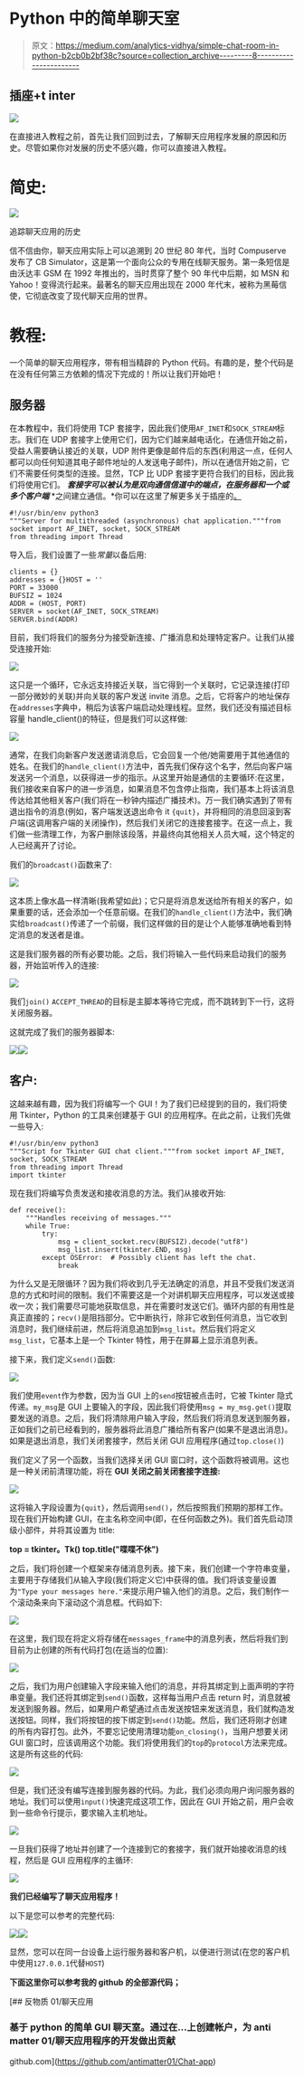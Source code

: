 # Python 中的简单聊天室

> 原文：<https://medium.com/analytics-vidhya/simple-chat-room-in-python-b2cb0b2bf38c?source=collection_archive---------8----------------------->

## 插座+t inter

![](img/346573623d6b1f562dd837b20fd8a56b.png)

在直接进入教程之前，首先让我们回到过去，了解聊天应用程序发展的原因和历史。尽管如果你对发展的历史不感兴趣，你可以直接进入教程。

# **简史:**

![](img/f0f1d0ee4fd0295739e7f271d4fa0aa1.png)

追踪聊天应用的历史

信不信由你，聊天应用实际上可以追溯到 20 世纪 80 年代，当时 Compuserve 发布了 CB Simulator，这是第一个面向公众的专用在线聊天服务。第一条短信是由沃达丰 GSM 在 1992 年推出的，当时贯穿了整个 90 年代中后期，如 MSN 和 Yahoo！变得流行起来。最著名的聊天应用出现在 2000 年代末，被称为黑莓信使，它彻底改变了现代聊天应用的世界。

# **教程:**

一个简单的聊天应用程序，带有相当精辟的 Python 代码。有趣的是，整个代码是在没有任何第三方依赖的情况下完成的！所以让我们开始吧！

## 服务器

在本教程中，我们将使用 TCP 套接字，因此我们使用`AF_INET`和`SOCK_STREAM`标志。我们在 UDP 套接字上使用它们，因为它们越来越电话化，在通信开始之前，受益人需要确认接近的关联，UDP 附件更像是邮件后的东西(利用这一点，任何人都可以向任何知道其电子邮件地址的人发送电子邮件)，所以在通信开始之前，它们不需要任何类型的连接。显然，TCP 比 UDP 套接字更符合我们的目标，因此我们将使用它们。 ***套接字可以被认为是双向通信信道中的端点，在服务器和一个或多个客户端*** *之间建立通信。*你可以在这里了解更多关于插座的[。](https://en.wikipedia.org/wiki/Network_socket)

```
#!/usr/bin/env python3
"""Server for multithreaded (asynchronous) chat application."""from socket import AF_INET, socket, SOCK_STREAM
from threading import Thread
```

导入后，我们设置了一些*常量*以备后用:

```
clients = {}
addresses = {}HOST = ''
PORT = 33000
BUFSIZ = 1024
ADDR = (HOST, PORT)
SERVER = socket(AF_INET, SOCK_STREAM)
SERVER.bind(ADDR)
```

目前，我们将我们的服务分为接受新连接、广播消息和处理特定客户。让我们从接受连接开始:

![](img/82f05c9a298694dcb041d30896a3d61e.png)

这只是一个循环，它永远支持接近关联，当它得到一个关联时，它记录连接(打印一部分微妙的关联)并向关联的客户发送 invite 消息。之后，它将客户的地址保存在`addresses`字典中，稍后为该客户端启动处理线程。显然，我们还没有描述目标容量 handle_client()的特征，但是我们可以这样做:

![](img/a23e475bfa9e7999dfa895a86191656c.png)

通常，在我们向新客户发送邀请消息后，它会回复一个他/她需要用于其他通信的姓名。在我们的`handle_client()`方法中，首先我们保存这个名字，然后向客户端发送另一个消息，以获得进一步的指示。从这里开始是通信的主要循环:在这里，我们接收来自客户的进一步消息，如果消息不包含停止指南，我们基本上将该消息传达给其他相关客户(我们将在一秒钟内描述广播技术)。万一我们确实遇到了带有退出指令的消息(例如，客户端发送退出命令 it `{quit}`，并将相同的消息回滚到客户端(这调用客户端的关闭操作)，然后我们关闭它的连接套接字。在这一点上，我们做一些清理工作，为客户删除该段落，并最终向其他相关人员大喊，这个特定的人已经离开了讨论。

我们的`broadcast()`函数来了:

![](img/b3c178147f8ff3593d4d0e8d9714378c.png)

这本质上像水晶一样清晰(我希望如此)；它只是将消息发送给所有相关的客户，如果重要的话，还会添加一个任意前缀。在我们的`handle_client()`方法中，我们确实给`broadcast()`传递了一个前缀，我们这样做的目的是让个人能够准确地看到特定消息的发送者是谁。

这是我们服务器的所有必要功能。之后，我们将输入一些代码来启动我们的服务器，开始监听传入的连接:

![](img/38140e60698e7108e615513305f6b24c.png)

我们`join()` `ACCEPT_THREAD`的目标是主脚本等待它完成，而不跳转到下一行，这将关闭服务器。

这就完成了我们的服务器脚本:

![](img/245599dd5c0acdf0282bfa3df585c965.png)![](img/7e608617d6ed1266568fbe5339da4bf7.png)

## 客户:

这越来越有趣，因为我们将编写一个 GUI！为了我们已经提到的目的，我们将使用 Tkinter，Python 的工具来创建基于 GUI 的应用程序。在此之前，让我们先做一些导入:

```
#!/usr/bin/env python3
"""Script for Tkinter GUI chat client."""from socket import AF_INET, socket, SOCK_STREAM
from threading import Thread
import tkinter
```

现在我们将编写负责发送和接收消息的方法。我们从接收开始:

```
def receive():
    """Handles receiving of messages."""
    while True:
        try:
            msg = client_socket.recv(BUFSIZ).decode("utf8")
            msg_list.insert(tkinter.END, msg)
        except OSError:  # Possibly client has left the chat.
            break
```

为什么又是无限循环？因为我们将收到几乎无法确定的消息，并且不受我们发送消息的方式和时间的限制。我们不需要这是一个对讲机聊天应用程序，可以发送或接收一次；我们需要尽可能地获取信息，并在需要时发送它们。循环内部的有用性是真正直接的；`recv()`是阻挡部分。它中断执行，除非它收到任何消息，当它收到消息时，我们继续前进，然后将消息追加到`msg_list`。然后我们将定义`msg_list`，它基本上是一个 Tkinter 特性，用于在屏幕上显示消息列表。

接下来，我们定义`send()`函数:

![](img/9b044a0ffa2cdb9674bb900f257126e1.png)

我们使用`event`作为参数，因为当 GUI 上的`send`按钮被点击时，它被 Tkinter 隐式传递。`my_msg`是 GUI 上要输入的字段，因此我们将使用`msg = my_msg.get()`提取要发送的消息。之后，我们将清除用户输入字段，然后我们将消息发送到服务器，正如我们之前已经看到的，服务器将此消息广播给所有客户(如果不是退出消息)。如果是退出消息，我们关闭套接字，然后关闭 GUI 应用程序(通过`top.close()`)

我们定义了另一个函数，当我们选择关闭 GUI 窗口时，这个函数将被调用。这也是一种关闭前清理功能，将在 **GUI 关闭之前关闭套接字连接:**

![](img/37682b8738678ac54f636c1f42f7f21f.png)

这将输入字段设置为`{quit}`，然后调用`send()`，然后按照我们预期的那样工作。现在我们开始构建 GUI，在主名称空间中(即，在任何函数之外)。我们首先启动顶级小部件，并将其设置为 title:

**top = tkinter。Tk()
top.title("喋喋不休")**

之后，我们将创建一个框架来存储消息列表。接下来，我们创建一个字符串变量，主要用于存储我们从输入字段(我们将定义它)中获得的值。我们将该变量设置为`"Type your messages here."`来提示用户输入他们的消息。之后，我们制作一个滚动条来向下滚动这个消息框。代码如下:

![](img/2280f91b95a7d7d9ecb6c7f3ad3d2f7d.png)

在这里，我们现在将定义将存储在`messages_frame`中的消息列表，然后将我们到目前为止创建的所有代码打包(在适当的位置):

![](img/51e98d0b68011692e8412f835f1902ea.png)

之后，我们为用户创建输入字段来输入他们的消息，并将其绑定到上面声明的字符串变量。我们还将其绑定到`send()`函数，这样每当用户点击 return 时，消息就被发送到服务器。然后，如果用户希望通过点击发送按钮来发送消息，我们就构造发送按钮。同样，我们将按钮的按下绑定到`send()`功能。然后，我们还将刚才创建的所有内容打包。此外，不要忘记使用清理功能`on_closing()`，当用户想要关闭 GUI 窗口时，应该调用这个功能。我们将使用我们的`top`的`protocol`方法来完成。这是所有这些的代码:

![](img/815410b4a4ff948a5c2717b40dda63f7.png)

但是，我们还没有编写连接到服务器的代码。为此，我们必须向用户询问服务器的地址。我们可以使用`input()`快速完成这项工作，因此在 GUI 开始之前，用户会收到一些命令行提示，要求输入主机地址。

![](img/1a89eb6cfcfdcb51359f1b8e968925ea.png)

一旦我们获得了地址并创建了一个连接到它的套接字，我们就开始接收消息的线程，然后是 GUI 应用程序的主循环:

![](img/d622d1b6110cf00625eb4a637c6395dc.png)

**我们已经编写了聊天应用程序！**

以下是您可以参考的完整代码:

![](img/98e96824cd30bd1ffd0b576505136b9c.png)![](img/d1e3fe6acddc2cda3c0309ab063f2330.png)

显然，您可以在同一台设备上运行服务器和客户机，以便进行测试(在您的客户机中使用`127.0.0.1`代替`HOST`)

**下面这里你可以参考我的 github 的全部源代码；**

[](https://github.com/antimatter01/Chat-app) [## 反物质 01/聊天应用

### 基于 python 的简单 GUI 聊天室。通过在…上创建帐户，为 anti matter 01/聊天应用程序的开发做出贡献

github.com](https://github.com/antimatter01/Chat-app)